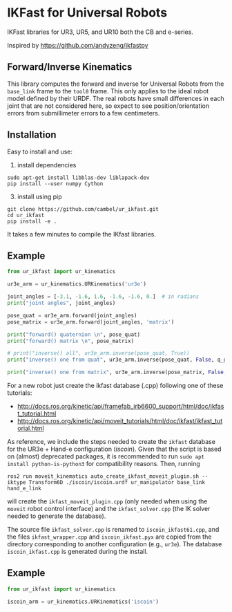 # IKFast for Universal Robots

IKFast libraries for UR3, UR5, and UR10 both the CB and e-series.

Inspired by https://github.com/andyzeng/ikfastpy

## Forward/Inverse Kinematics
This library computes the forward and inverse for Universal Robots from the `base_link` frame to the `tool0` frame. 
This only applies to the ideal robot model defined by their URDF. The real robots have small differences in each joint that are not considered here, so expect to see position/orientation errors from submillimeter errors to a few centimeters.

## Installation
Easy to install and use:
1. install dependencies
```shell
sudo apt-get install libblas-dev liblapack-dev
pip install --user numpy Cython
```

3. install using pip </br>

```shell
git clone https://github.com/cambel/ur_ikfast.git
cd ur_ikfast
pip install -e .
```

It takes a few minutes to compile the IKfast libraries.

## Example
```python
from ur_ikfast import ur_kinematics

ur3e_arm = ur_kinematics.URKinematics('ur3e')

joint_angles = [-3.1, -1.6, 1.6, -1.6, -1.6, 0.]  # in radians
print("joint angles", joint_angles)

pose_quat = ur3e_arm.forward(joint_angles)
pose_matrix = ur3e_arm.forward(joint_angles, 'matrix')

print("forward() quaternion \n", pose_quat)
print("forward() matrix \n", pose_matrix)

# print("inverse() all", ur3e_arm.inverse(pose_quat, True))
print("inverse() one from quat", ur3e_arm.inverse(pose_quat, False, q_guess=joint_angles))

print("inverse() one from matrix", ur3e_arm.inverse(pose_matrix, False, q_guess=joint_angles))
```

For a new robot just create the ikfast database (.cpp) following one of these tutorials:
- http://docs.ros.org/kinetic/api/framefab_irb6600_support/html/doc/ikfast_tutorial.html
- http://docs.ros.org/kinetic/api/moveit_tutorials/html/doc/ikfast/ikfast_tutorial.html

As reference, we include the steps needed to create the `ikfast` database for the UR3e + Hand-e configuration (*iscoin*). Given that the script is based on (almost) deprecated packages, it is recommended to run `sudo apt install python-is-python3` for compatibility reasons. Then, running

```shell
ros2 run moveit_kinematics auto_create_ikfast_moveit_plugin.sh --iktype Transform6D ./iscoin/iscoin.urdf ur_manipulator base_link hand_e_link
```

will create the `ikfast_moveit_plugin.cpp` (only needed when using the `moveit` robot control interface) and the `ikfast_solver.cpp` (the IK solver needed to generate the database).

The source file `ikfast_solver.cpp` is renamed to `iscoin_ikfast61.cpp`, and the files `ikfast_wrapper.cpp` and `iscoin_ikfast.pyx` are copied from the directory corresponding to another configuration (e.g., `ur3e`). The database `iscoin_ikfast.cpp` is generated during the install.

## Example
```python
from ur_ikfast import ur_kinematics

iscoin_arm = ur_kinematics.URKinematics('iscoin')
```